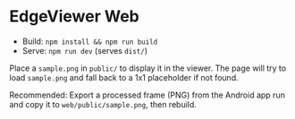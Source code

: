 # EdgeViewer Web

- Build: `npm install && npm run build`
- Serve: `npm run dev` (serves `dist/`)

Place a `sample.png` in `public/` to display it in the viewer. The page will try to load `sample.png` and fall back to a 1x1 placeholder if not found.

Recommended: Export a processed frame (PNG) from the Android app run and copy it to `web/public/sample.png`, then rebuild.


